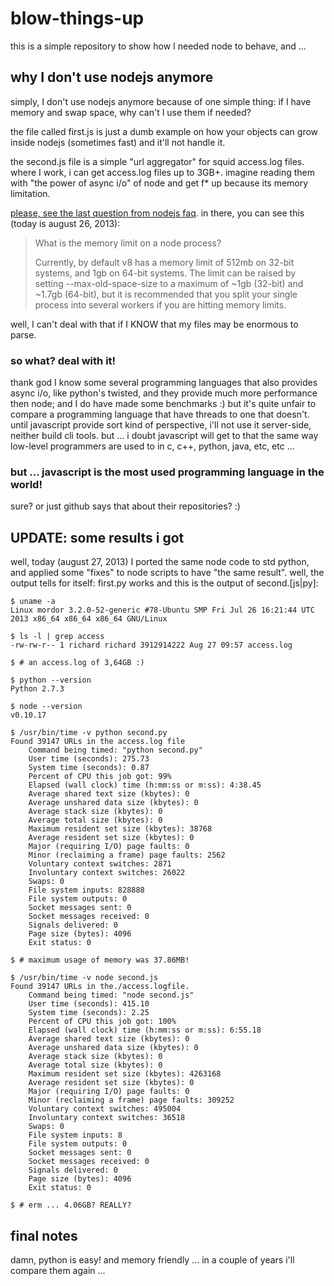 blow-things-up
==============

this is a simple repository to show how I needed node to behave, and ...

## why I don't use nodejs anymore

simply, I don't use nodejs anymore because of one simple thing: if I have memory and swap space, why can't I use them if needed?

the file called first.js is just a dumb example on how your objects can grow inside nodejs (sometimes fast) and it'll not handle it.

the second.js file is a simple "url aggregator" for squid access.log files. where I work, i can get access.log files up to 3GB+. imagine reading them with "the power of async i/o" of node and get f* up because its memory limitation.

[please, see the last question from nodejs faq](https://github.com/joyent/node/wiki/FAQ). in there, you can see this (today is august 26, 2013):

> What is the memory limit on a node process?
>
> Currently, by default v8 has a memory limit of 512mb on 32-bit systems, and 1gb on 64-bit systems. The limit can be raised by setting --max-old-space-size to a maximum of ~1gb (32-bit) and ~1.7gb (64-bit), but it is recommended that you split your single process into several workers if you are hitting memory limits.

well, I can't deal with that if I KNOW that my files may be enormous to parse.

### so what? deal with it!

thank god I know some several programming languages that also provides async i/o, like python's twisted, and they provide much more performance then node; and I do have made some benchmarks :) but it's quite unfair to compare a programming language that have threads to one that doesn't. until javascript provide sort kind of perspective, i'll not use it server-side, neither build cli tools. but ... i doubt javascript will get to that the same way low-level programmers are used to in c, c++, python, java, etc, etc ...

### but ... javascript is the most used programming language in the world!

sure? or just github says that about their repositories? :)

## UPDATE: some results i got

well, today (august 27, 2013) I ported the same node code to std python, and applied some "fixes" to node scripts to have "the same result". well, the output tells for itself: first.py works and this is the output of second.[js|py]:

```
$ uname -a
Linux mordor 3.2.0-52-generic #78-Ubuntu SMP Fri Jul 26 16:21:44 UTC 2013 x86_64 x86_64 x86_64 GNU/Linux

$ ls -l | grep access
-rw-rw-r-- 1 richard richard 3912914222 Aug 27 09:57 access.log

$ # an access.log of 3,64GB :)

$ python --version
Python 2.7.3

$ node --version
v0.10.17

$ /usr/bin/time -v python second.py 
Found 39147 URLs in the access.log file
    Command being timed: "python second.py"
    User time (seconds): 275.73
    System time (seconds): 0.87
    Percent of CPU this job got: 99%
    Elapsed (wall clock) time (h:mm:ss or m:ss): 4:38.45
    Average shared text size (kbytes): 0
    Average unshared data size (kbytes): 0
    Average stack size (kbytes): 0
    Average total size (kbytes): 0
    Maximum resident set size (kbytes): 38768
    Average resident set size (kbytes): 0
    Major (requiring I/O) page faults: 0
    Minor (reclaiming a frame) page faults: 2562
    Voluntary context switches: 2871
    Involuntary context switches: 26022
    Swaps: 0
    File system inputs: 828888
    File system outputs: 0
    Socket messages sent: 0
    Socket messages received: 0
    Signals delivered: 0
    Page size (bytes): 4096
    Exit status: 0

$ # maximum usage of memory was 37.86MB!

$ /usr/bin/time -v node second.js 
Found 39147 URLs in the./access.logfile.
    Command being timed: "node second.js"
    User time (seconds): 415.10
    System time (seconds): 2.25
    Percent of CPU this job got: 100%
    Elapsed (wall clock) time (h:mm:ss or m:ss): 6:55.18
    Average shared text size (kbytes): 0
    Average unshared data size (kbytes): 0
    Average stack size (kbytes): 0
    Average total size (kbytes): 0
    Maximum resident set size (kbytes): 4263168
    Average resident set size (kbytes): 0
    Major (requiring I/O) page faults: 0
    Minor (reclaiming a frame) page faults: 309252
    Voluntary context switches: 495004
    Involuntary context switches: 36518
    Swaps: 0
    File system inputs: 8
    File system outputs: 0
    Socket messages sent: 0
    Socket messages received: 0
    Signals delivered: 0
    Page size (bytes): 4096
    Exit status: 0

$ # erm ... 4.06GB? REALLY?
```
## final notes

damn, python is easy! and memory friendly ... in a couple of years i'll compare them again ...
